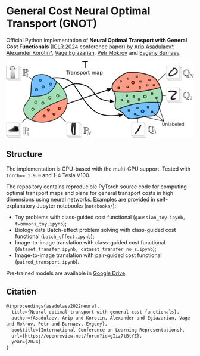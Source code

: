 # General Cost Neural Optimal Transport (GNOT)
Official Python implementation of **Neural Optimal Transport with General Cost Functionals** ([ICLR 2024](https://iclr.cc) conference paper)
by [Arip Asadulaev*](https://scholar.google.com/citations?user=wcdrgdYAAAAJ&hl=en), [Alexander Korotin*](https://scholar.google.ru/citations?user=1rIIvjAAAAAJ&hl=en), [Vage Egiazarian](https://scholar.google.com/citations?user=Bktg6JEAAAAJ&hl=en), [Petr Mokrov](https://scholar.google.com/citations?hl=en&user=CRsi4IkAAAAJ) and [Evgeny Burnaev](https://scholar.google.ru/citations?user=pCRdcOwAAAAJ&hl=ru).

<p  align="center">
  <img src= "pics/GNOT_teaser.png" width="700" />
</p>

## Structure
The implementation is GPU-based with the multi-GPU support. Tested with `torch== 1.9.0` and 1-4 Tesla V100.

The repository contains reproducible PyTorch source code for computing optimal transport maps and plans for general transport costs in high dimensions using neural networks. 
Examples are provided in self-explanatory Jupyter notebooks (`notebooks/`):

- Toy problems with class-guided cost functional (```gaussian_toy.ipynb, twomoons_toy.ipynb```);
- Biology data Batch-effect problem solving with class-guided cost functional (```batch_effect.ipynb```);
- Image-to-image translation with class-guided cost functional (```dataset_transfer.ipynb, dataset_transfer_no_z.ipynb```);
- Image-to-image translation with pair-guided cost functional (```paired_transport.ipynb```). 

Pre-trained models are available in [Google Drive](https://drive.google.com/drive/folders/1ZK3t4fxJt5WjNYAuAa60NMTz1cp5IUgM?usp=share_link).

## Citation
```
@inproceedings{asadulaev2022neural,
  title={Neural optimal transport with general cost functionals},
  author={Asadulaev, Arip and Korotin, Alexander and Egiazarian, Vage and Mokrov, Petr and Burnaev, Evgeny},
  booktitle={International Conference on Learning Representations},
  url={https://openreview.net/forum?id=gIiz7tBtYZ},
  year={2024}
}
```
